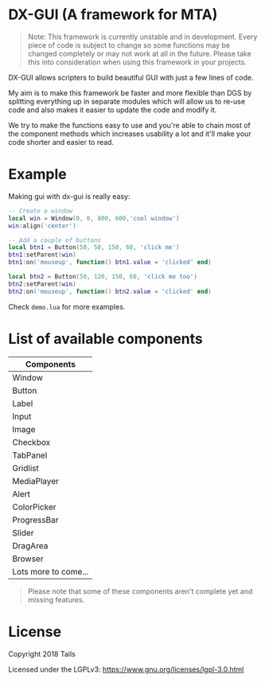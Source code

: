 # DX-GUI (A framework for MTA)

> Note: This framework is currently unstable and in development. Every piece of code is subject to change so some functions may be changed completely or may not work at all in the future. Please take this into consideration when using this framework in your projects.

DX-GUI allows scripters to build beautiful GUI with just a few lines of code.

My aim is to make this framework be faster and more flexible than DGS by splitting everything up in separate modules which will allow us to re-use code and also makes it easier to update the code and modify it.

We try to make the functions easy to use and you're able to chain most of the component methods which increases usability a lot and it'll make your code shorter and easier to read.

# Example

Making gui with dx-gui is really easy:

```lua
-- Create a window
local win = Window(0, 0, 800, 600,'cool window')
win:align('center')

-- Add a couple of buttons
local btn1 = Button(50, 50, 150, 60, 'click me')
btn1:setParent(win)
btn1:on('mouseup', function() btn1.value = 'clicked' end)

local btn2 = Button(50, 120, 150, 60, 'click me too')
btn2:setParent(win)
btn2:on('mouseup', function() btn2.value = 'clicked' end)
```

Check ``demo.lua`` for more examples.

# List of available components
| Components |
| ------- |
| Window |
| Button |
| Label |
| Input |
| Image |
| Checkbox |
| TabPanel |
| Gridlist |
| MediaPlayer |
| Alert |
| ColorPicker |
| ProgressBar |
| Slider |
| DragArea |
| Browser |
| Lots more to come... |

> Please note that some of these components aren't complete yet and missing features.

# License

Copyright 2018 Tails

Licensed under the LGPLv3: https://www.gnu.org/licenses/lgpl-3.0.html
